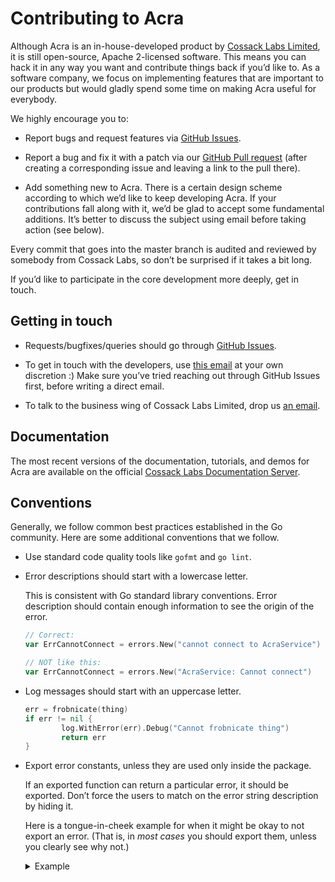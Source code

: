# Contributing to Acra

Although Acra is an in-house-developed product by [Cossack Labs Limited](https://www.cossacklabs.com/),
it is still open-source, Apache 2-licensed software.
This means you can hack it in any way you want and contribute things back if you’d like to.
As a software company, we focus on implementing features that are important to our products
but would gladly spend some time on making Acra useful for everybody.

We highly encourage you to:

- Report bugs and request features via [GitHub Issues](https://github.com/cossacklabs/acra/issues).

- Report a bug and fix it with a patch via our [GitHub Pull request](https://github.com/cossacklabs/acra/pulls)
  (after creating a corresponding issue and leaving a link to the pull there).

- Add something new to Acra.
  There is a certain design scheme according to which we’d like to keep developing Acra.
  If your contributions fall along with it, we’d be glad to accept some fundamental additions.
  It’s better to discuss the subject using email before taking action (see below).

Every commit that goes into the master branch is audited and reviewed by somebody from Cossack Labs,
so don’t be surprised if it takes a bit long.

If you’d like to participate in the core development more deeply, get in touch.

## Getting in touch

- Requests/bugfixes/queries should go through [GitHub Issues](https://github.com/cossacklabs/acra/issues).

- To get in touch with the developers, use [this email](mailto:dev@cossacklabs.com) at your own discretion :)
  Make sure you’ve tried reaching out through GitHub Issues first, before writing a direct email.

- To talk to the business wing of Cossack Labs Limited, drop us [an email](mailto:info@cossacklabs.com).

## Documentation

The most recent versions of the documentation, tutorials, and demos for Acra are available on the official [Cossack Labs Documentation Server](https://docs.cossacklabs.com/products/acra/).

## Conventions

Generally, we follow common best practices established in the Go community.
Here are some additional conventions that we follow.

  - Use standard code quality tools like `gofmt` and `go lint`.

  - Error descriptions should start with a lowercase letter.

    This is consistent with Go standard library conventions.
    Error description should contain enough information to see the origin of the error.

    ```go
    // Correct:
    var ErrCannotConnect = errors.New("cannot connect to AcraService")

    // NOT like this:
    var ErrCannotConnect = errors.New("AcraService: Cannot connect")
    ```

  - Log messages should start with an uppercase letter.

    ```go
    err = frobnicate(thing)
    if err != nil {
            log.WithError(err).Debug("Cannot frobnicate thing")
            return err
    }
    ```

  - Export error constants, unless they are used only inside the package.

    If an exported function can return a particular error, it should be exported.
    Don’t force the users to match on the error string description by hiding it.

    Here is a tongue-in-cheek example for when it might be okay to not export an error.
    (That is, in *most cases* you should export them, unless you clearly see why not.)

    <details>
    <summary>Example</summary>

    ```go
    package stuff

    import "errors"

    // Possible errors when doing stuff:
    var (
            ErrEven = errors.New("even I wouldn't know")
            ErrOdd  = errors.New("odd, don't you think")
    )

    // ExportedFunction does stuff
    func ExportedFunction(n int) error {
            if n % 2 == 0 {
                    return ErrEven
            }
            return internalHelper(n)
    }

    func internalHelper(n int) error {
            err := nestedHelper(n)
            if err == errImpossible {
                    panic("the impossible happened")
            }
            return err
    }

    // Used *only* in internalHelper():
    var errImpossible = errors.New("BUG: n cannot be 0")

    func nestedHelper(n int) error {
            if n == 0 {
                    return errImpossible
            }
            if n % 2 == 1 {
                    return ErrOdd
            }
            return nil
    }
    ```

    </details>
